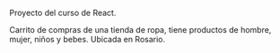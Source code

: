 Proyecto del curso de React.

Carrito de compras de una tienda de ropa, tiene productos de hombre, mujer, niños y bebes. Ubicada en Rosario.

